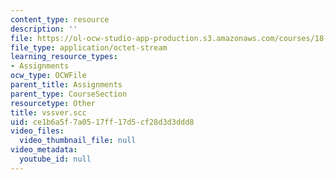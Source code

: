 ```yaml
---
content_type: resource
description: ''
file: https://ol-ocw-studio-app-production.s3.amazonaws.com/courses/18-086-mathematical-methods-for-engineers-ii-spring-2006/ce1b6a5f7a0517ff17d5cf28d3d3ddd8_vssver.scc
file_type: application/octet-stream
learning_resource_types:
- Assignments
ocw_type: OCWFile
parent_title: Assignments
parent_type: CourseSection
resourcetype: Other
title: vssver.scc
uid: ce1b6a5f-7a05-17ff-17d5-cf28d3d3ddd8
video_files:
  video_thumbnail_file: null
video_metadata:
  youtube_id: null
---
```

